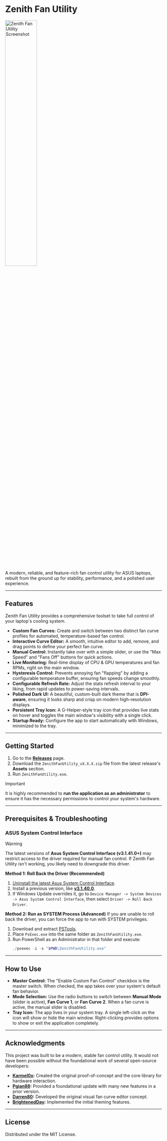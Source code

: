 # Zenith Fan Utility

<img src="https://github.com/user-attachments/assets/2b680b93-4c25-46db-a384-e90ab6d851ff" alt="Zenith Fan Utility Screenshot" width="45%" />

A modern, reliable, and feature-rich fan control utility for ASUS laptops, rebuilt from the ground up for stability, performance, and a polished user experience.

---
## Features

Zenith Fan Utility provides a comprehensive toolset to take full control of your laptop's cooling system.

* **Custom Fan Curves:** Create and switch between two distinct fan curve profiles for automated, temperature-based fan control.
* **Interactive Curve Editor:** A smooth, intuitive editor to add, remove, and drag points to define your perfect fan curve.
* **Manual Control:** Instantly take over with a simple slider, or use the "Max Speed" and "Fans Off" buttons for quick actions.
* **Live Monitoring:** Real-time display of CPU & GPU temperatures and fan RPMs, right on the main window.
* **Hysteresis Control:** Prevents annoying fan "flapping" by adding a configurable temperature buffer, ensuring fan speeds change smoothly.
* **Configurable Refresh Rate:** Adjust the stats refresh interval to your liking, from rapid updates to power-saving intervals.
* **Polished Dark UI:** A beautiful, custom-built dark theme that is **DPI-aware**, ensuring it looks sharp and crisp on modern high-resolution displays.
* **Persistent Tray Icon:** A G-Helper-style tray icon that provides live stats on hover and toggles the main window's visibility with a single click.
* **Startup Ready:** Configure the app to start automatically with Windows, minimized to the tray.

---
## Getting Started

1.  Go to the [**Releases**](https://github.com/realMoai/ZenithFanUtility/releases) page.
2.  Download the `ZenithFanUtility_vX.X.X.zip` file from the latest release's **Assets** section.
3.  Run `ZenithFanUtility.exe`.

> [!IMPORTANT]
> It is highly recommended to **run the application as an administrator** to ensure it has the necessary permissions to control your system's hardware.

---
## Prerequisites & Troubleshooting

### ASUS System Control Interface

> [!WARNING]
> The latest versions of **Asus System Control Interface (v3.1.41.0+)** may restrict access to the driver required for manual fan control. If Zenith Fan Utility isn't working, you likely need to downgrade this driver.

**Method 1: Roll Back the Driver (Recommended)**
1.  [Uninstall the latest Asus System Control Interface](https://github.com/seerge/g-helper/wiki/Troubleshooting#reinstalling-asus-system-control-interface).
2.  Install a previous version, like [**v3.1.40.0**](https://dlcdnets.asus.com/pub/ASUS/GamingNB/Image/Software/SoftwareandUtility/16402/ASUSSystemControlInterfacev3_ASUS_Z_V3.1.40.0_16402.exe).
3.  If Windows Update overrides it, go to `Device Manager -> System Devices -> Asus System Control Interface`, then select `Driver -> Roll Back Driver`.

**Method 2: Run as SYSTEM Process (Advanced)**
If you are unable to roll back the driver, you can force the app to run with SYSTEM privileges.
1.  Download and extract [PSTools](https://download.sysinternals.com/files/PSTools.zip).
2.  Place `PsExec.exe` into the same folder as `ZenithFanUtility.exe`.
3.  Run PowerShell as an Administrator in that folder and execute:
    ```powershell
    ./psexec -i -s "$PWD\ZenithFanUtility.exe"
    ```

---
## How to Use

* **Master Control:** The "Enable Custom Fan Control" checkbox is the master switch. When checked, the app takes over your system's default fan behavior.
* **Mode Selection:** Use the radio buttons to switch between **Manual Mode** (slider is active), **Fan Curve 1**, or **Fan Curve 2**. When a fan curve is active, the manual slider is disabled.
* **Tray Icon:** The app lives in your system tray. A single left-click on the icon will show or hide the main window. Right-clicking provides options to show or exit the application completely.

---
## Acknowledgments

This project was built to be a modern, stable fan control utility. It would not have been possible without the foundational work of several open-source developers:

* **[Karmel0x](https://github.com/Karmel0x/AsusFanControl):** Created the original proof-of-concept and the core library for hardware interaction.
* **[Pgian88](https://github.com/pgain88/AsusFanControlRemastered):** Provided a foundational update with many new features in a prior version.
* **[Darren80](https://github.com/Darren80/AsusFanControlEnhanced):** Developed the original visual fan curve editor concept.
* **[BrightenedDay](https://github.com/BrightenedDay/AsusFanControl):** Implemented the initial theming features.

---
## License

Distributed under the MIT License.
